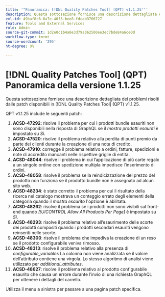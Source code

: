 ```yaml
---
title: '"Panoramica: [!DNL Quality Patches Tool] (QPT) v1.1.25'''
description: Questa sottosezione fornisce una descrizione dettagliata dei problemi risolti dalle patch disponibili in [!DNL Quality Patches Tool] (QPT) v1.1.25.
exl-id: 49baf8c6-0a7e-40f3-bee8-fdcab3706727
feature: Tools and External Services
role: Admin
source-git-commit: 1d2e0c1b4a8e3d79a362500ee3ec7bde84a6ce0d
workflow-type: tm+mt
source-wordcount: '295'
ht-degree: 0%

---
```


# [!DNL Quality Patches Tool] (QPT) Panoramica della versione 1.1.25

Questa sottosezione fornisce una descrizione dettagliata dei problemi risolti dalle patch disponibili in [!DNL Quality Patches Tool] (QPT) v1.1.25.

QPT v1.1.25 include le seguenti patch:

1. **ACSD-47292**: risolve il problema per cui i prodotti bundle esauriti non sono disponibili nella risposta di GraphQL se il *mostra prodotti esauriti* è impostato su *Sì*.
1. **ACSD-47520**: risolve il problema relativo alla perdita di punti premio da parte dei clienti durante la creazione di una nota di credito.
1. **ACSD-47910**: corregge il problema relativo a ordini, fatture, spedizioni e note di accredito mancanti nelle rispettive griglie di entità.
1. **ACSD-48044**: risolve il problema in cui l’applicazione di più carte regalo a un singolo ordine con spedizione multipla impedisce l’inserimento di ordini.
1. **ACSD-48058**: risolve il problema se la reindicizzazione del prezzo del prodotto non funziona se il prodotto bundle non è assegnato ad alcun sito web.
1. **ACSD-48234**: è stato corretto il problema per cui il risultato della ricerca nel catalogo mostrava un conteggio errato degli elementi della categoria quando il *mostra esaurito* l&#39;opzione è abilitata.
1. **ACSD-48262**: risolve il problema se i prodotti non sono visibili sul front-end quando *[!UICONTROL Allow All Products Per Page]* è impostato su *Sì*.
1. **ACSD-48293**: risolve il problema relativo all’esaurimento delle scorte dei prodotti compositi quando i prodotti secondari esauriti vengono reinseriti nelle scorte.
1. **ACSD-48300**: risolve il problema che impediva la creazione di un reso se il prodotto configurabile veniva rimosso.
1. **ACSD-48313**: risolve il problema relativo alla presenza di *configurable_variables* La colonna non viene analizzata se il valore dell’attributo contiene una virgola. Lo stesso algoritmo di analisi viene utilizzato per *additional_attributes*.
1. **ACSD-48627**: risolve il problema relativo al prodotto configurabile esaurito che causa un errore durante l’invio di una richiesta GraphQL per ottenere i dettagli del carrello.

Utilizza il menu a sinistra per passare a una pagina patch specifica.
